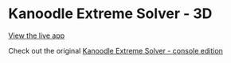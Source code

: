 # Kanoodle Extreme Solver - 3D

[View the live app](https://blue-stone-0bae98c0f.3.azurestaticapps.net/)

Check out the original [Kanoodle Extreme Solver - console edition](https://github.com/benelder/Kanoodle/tree/master)
